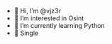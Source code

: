 - 👋 Hi, I’m @vjz3r
- 👀 I’m interested in Osint
- 🌱 I’m currently learning Python
- 💞️ Single

<!---
vjz3r/vjz3r is a ✨ special ✨ repository because its `README.md` (this file) appears on your GitHub profile.
You can click the Preview link to take a look at your changes.
--->
